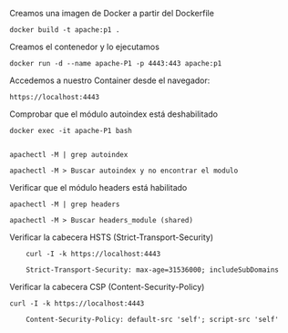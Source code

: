 Creamos una imagen de Docker a partir del Dockerfile 

	docker build -t apache:p1 .

Creamos el contenedor y lo ejecutamos 

	docker run -d --name apache-P1 -p 4443:443 apache:p1

Accedemos a nuestro Container desde el navegador:

	https://localhost:4443

Comprobar que el módulo autoindex está deshabilitado

	docker exec -it apache-P1 bash


	apachectl -M | grep autoindex

	apachectl -M > Buscar autoindex y no encontrar el modulo 
	
Verificar que el módulo headers está habilitado

	apachectl -M | grep headers

	apachectl -M > Buscar headers_module (shared)

Verificar la cabecera HSTS (Strict-Transport-Security)

        curl -I -k https://localhost:4443

		Strict-Transport-Security: max-age=31536000; includeSubDomains

Verificar la cabecera CSP (Content-Security-Policy)

	curl -I -k https://localhost:4443

		Content-Security-Policy: default-src 'self'; script-src 'self'

